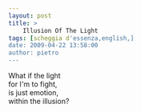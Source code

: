 ```yaml
---
layout: post
title: >
    Illusion Of The Light
tags: [scheggia d'essenza,english,]
date: 2009-04-22 13:58:00
author: pietro
---
```

What if the light<br/>for I'm to fight,<br/>is just emotion,<br/>within the illusion?
